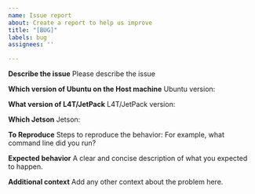 ```yaml
---
name: Issue report
about: Create a report to help us improve
title: "[BUG]"
labels: bug
assignees: ''

---
```


**Describe the issue**
Please describe the issue

**Which version of Ubuntu on the Host machine**
Ubuntu version:

**What version of L4T/JetPack**
L4T/JetPack version:

**Which Jetson**
Jetson:

**To Reproduce**
Steps to reproduce the behavior:
For example, what command line did you run?

**Expected behavior**
A clear and concise description of what you expected to happen.

**Additional context**
Add any other context about the problem here.

